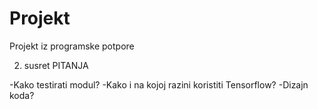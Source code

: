# Projekt
Projekt iz programske potpore

2. susret
PITANJA

-Kako testirati modul?
-Kako i na kojoj razini koristiti Tensorflow?
-Dizajn koda?

